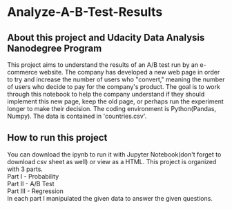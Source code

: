 # Analyze-A-B-Test-Results
## About this project and Udacity Data Analysis Nanodegree Program
This project aims to understand the results of an A/B test run by an e-commerce website. The company has developed a new web page in order to try and increase the number of users who "convert," meaning the number of users who decide to pay for the company's product. The goal is to work through this notebook to help the company understand if they should implement this new page, keep the old page, or perhaps run the experiment longer to make their decision.
The coding environment is Python(Pandas, Numpy). The data is contained in 'countries.csv'.
## How to run this project
You can download the ipynb to run it with Jupyter Notebook(don't forget to download csv sheet as well) or view as a HTML.
This project is organized with 3 parts.<br>
Part I - Probability<br>
Part II - A/B Test<br>
Part III - Regression<br>
In each part I manipulated the given data to answer the given questions.

